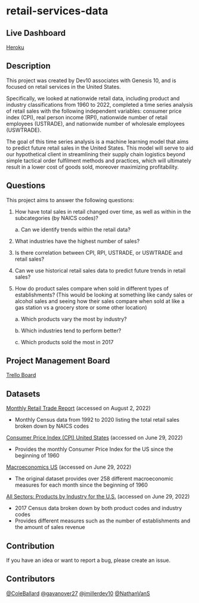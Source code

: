 # retail-services-data

## **Live Dashboard**

[Heroku](https://us-retail-sales-dashboard.herokuapp.com/)

## **Description**

This project was created by Dev10 associates with Genesis 10, and is focused on retail services in the United States. 

Specifically, we looked at nationwide retail data, including product and industry classifications from 1960 to 2022, completed a time series analysis of retail sales with the following independent variables: consumer price index (CPI), real person income (RPI), nationwide number of retail employees (USTRADE), and nationwide number of wholesale employees (USWTRADE). 

The goal of this time series analysis is a machine learning model that aims to predict future retail sales in the United States. This model will serve to aid our hypothetical client in streamlining their supply chain logistics beyond simple tactical order fulfilment methods and practices, which will ultimately result in a lower cost of goods sold, moreover maximizing profitability.

## **Questions**

This project aims to answer the following questions:

1. How have total sales in retail changed over time, as well as within in the subcategories
(by NAICS codes)?

      a. Can we identify trends within the retail data?

2. What industries have the highest number of sales?

3. Is there correlation between CPI, RPI, USTRADE, or USWTRADE and retail sales?

4. Can we use historical retail sales data to predict future trends in retail sales?

5. How do product sales compare when sold in different types of establishments? (This
would be looking at something like candy sales or alcohol sales and seeing how their
sales compare when sold at like a gas station vs a grocery store or some other location)

      a. Which products vary the most by industry?

      b. Which industries tend to perform better?

      c. Which products sold the most in 2017

## **Project Management Board**

[Trello Board](https://trello.com/invite/b/mZfSYbxw/c284ad93ed72753d0212860bacf08791/capstonedev10)

## **Datasets**

[Monthly Retail Trade Report](https://www.census.gov/retail/index.html) (accessed on August 2, 2022)

- Monthly Census data from 1992 to 2020 listing the total retail sales broken down
by NAICS codes

[Consumer Price Index (CPI) United States](https://www.kaggle.com/datasets/sfktrkl/consumer-price-index-cpi-united-states) (accessed on June 29, 2022)

- Provides the monthly Consumer Price Index for the US since the beginning of 1960

[Macroeconomics US](https://www.kaggle.com/datasets/denychaen/usmacro?select=US_MACRO110522.csv) (accessed on June 29, 2022)

- The original dataset provides over 258 different macroeconomic measures for each month since the beginning of 1960

[All Sectors: Products by Industry for the U.S.](https://data.census.gov/cedsci/table?q=ECNNAPCSPRD2017.EC1700NAPCSPRDIND&n=N0600.44&tid=ECNNAPCSPRD2017.EC1700NAPCSPRDIND&hidePreview=true) (accessed on June 29, 2022)

- 2017 Census data broken down by both product codes and industry codes
- Provides different measures such as the number of establishments and the amount of sales revenue

## **Contribution**

If you have an idea or want to report a bug, please create an issue.

## **Contributors**

[@ColeBallard](https://github.com/ColeBallard)
[@gavanover27](https://github.com/gavanover27)
[@jmillerdev10](https://github.com/jmillerdev10)
[@NathanVanS](https://github.com/NathanVanS)
